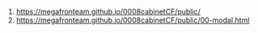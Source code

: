 1. <https://megafronteam.github.io/0008cabinetCF/public/>
2. <https://megafronteam.github.io/0008cabinetCF/public/00-modal.html>